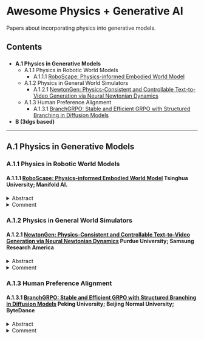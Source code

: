 # Awesome Physics + Generative AI

Papers about incorporating physics into generative models.

## Contents
### 
- **A.1 Physics in Generative Models**
  - A.1.1 Physics in Robotic World Models
    - A.1.1.1 [RoboScape: Physics-informed Embodied World Model](#a111-roboscape-physics-informed-embodied-world-model)
  - A.1.2 Physics in General World Simulators
    - A.1.2.1 [NewtonGen: Physics-Consistent and Controllable Text-to-Video Generation via Neural Newtonian Dynamics](#a121-newtongen-physics-consistent-and-controllable-text-to-video-generation-via-neural-newtonian-dynamics)
  - A.1.3 Human Preference Alignment
    - A.1.3.1 [BranchGRPO: Stable and Efficient GRPO with Structured Branching in Diffusion Models](#a131-branchgrpo-stable-and-efficient-grpo-with-structured-branching-in-diffusion-models)
- **B (3dgs based)**
---


## A.1 Physics in Generative Models

### A.1.1 Physics in Robotic World Models

#### A.1.1.1 [RoboScape: Physics-informed Embodied World Model](https://arxiv.org/abs/2506.23135) Tsinghua University; Manifold AI.
<details><summary>Abstract</summary>
World models have become indispensable tools for embodied intelligence, serving as powerful simulators capable of generating realistic robotic videos while addressing critical data scarcity challenges. However, current embodied world models exhibit limited physical awareness, particularly in modeling 3D geometry and motion dynamics, resulting in unrealistic video generation for contact-rich robotic scenarios. In this paper, we present RoboScape, a unified physics-informed world model that jointly learns RGB video generation and physics knowledge within an integrated framework. We introduce two key physics-informed joint training tasks: temporal depth prediction that enhances 3D geometric consistency in video rendering, and keypoint dynamics learning that implicitly encodes physical properties (e.g., object shape and material characteristics) while improving complex motion modeling. Extensive experiments demonstrate that RoboScape generates videos with superior visual fidelity and physical plausibility across diverse robotic scenarios. We further validate its practical utility through downstream applications including robotic policy training with generated data and policy evaluation. Our work provides new insights for building efficient physics-informed world models to advance embodied intelligence research. The code is available at: https://github.com/tsinghua-fib-lab/RoboScape.
</details>
<details><summary>Comment</summary>
Introduce two physics-informed tasks: 1)temporal depth prediction and 2) keypoint dynamic learning in the training of an embodied world model to predict visual observation given past observations and robotic actions using dual-branch co-autoregressive Transformer(DCT).
</details>

### A.1.2 Physics in General World Simulators
#### A.1.2.1 [NewtonGen: Physics-Consistent and Controllable Text-to-Video Generation via Neural Newtonian Dynamics](https://arxiv.org/abs/2509.21309) Purdue University; Samsung Research America
<details><summary>Abstract</summary>
A primary bottleneck in large-scale text-to-video generation today is physical consistency and controllability. Despite recent advances, state-of-the-art models often produce unrealistic motions, such as objects falling upward, or abrupt changes in velocity and direction. Moreover, these models lack precise parameter control, struggling to generate physically consistent dynamics under different initial conditions. We argue that this fundamental limitation stems from current models learning motion distributions solely from appearance, while lacking an understanding of the underlying dynamics. In this work, we propose NewtonGen, a framework that integrates data-driven synthesis with learnable physical principles. At its core lies trainable Neural Newtonian Dynamics (NND), which can model and predict a variety of Newtonian motions, thereby injecting latent dynamical constraints into the video generation process. By jointly leveraging data priors and dynamical guidance, NewtonGen enables physically consistent video synthesis with precise parameter control.
</details>

<details><summary>Comment</summary>
Propose Neural Newtonian Dynamics (NND) to model physical dynamics in video generation, which models and predicts a variaty of Newtonian motions, thereby injecting dynamical constraints into video generation. Experiments conducted on " physics-clean" data geberated python-based physics data simulator. Compare "Go-with-the-Flow"(CogVideoX) model with existing Sora, Veo3, CogVideoX-5B, Wan2.2 etc. SOTA generative models, resulting SOTA performance.
</details>

### A.1.3 Human Preference Alignment
#### A.1.3.1 [BranchGRPO: Stable and Efficient GRPO with Structured Branching in Diffusion Models](https://arxiv.org/abs/2509.06040) Peking University; Beijing Normal University; ByteDance
<details><summary>Abstract</summary>
Recent progress in aligning image and video generative models with Group Relative Policy Optimization (GRPO) has improved human preference alignment, yet existing approaches still suffer from high computational cost due to sequential rollouts and large numbers of SDE sampling steps, as well as training instability caused by sparse rewards. In this paper, we present BranchGRPO, a method that restructures the rollout process into a branching tree, where shared prefixes amortize computation and pruning removes low-value paths and redundant depths. BranchGRPO introduces three contributions: (1) a branch sampling scheme that reduces rollout cost by reusing common segments; (2) a tree-based advantage estimator that converts sparse terminal rewards into dense, step-level signals; and (3) pruning strategies that accelerate convergence while preserving exploration. On HPDv2.1 image alignment, BranchGRPO improves alignment scores by up to 16% over strong baselines, while reducing per-iteration training time by nearly 55%. On WanX-1.3B video generation, it further achieves higher Video-Align scores with sharper and temporally consistent frames compared to DanceGRPO.
</details>

<details><summary>Comment</summary>
Propose BranchGRPO, a method that restructures the rollout process into a branching tree, where shared prefixes amortize computation and pruning removes low-value paths and redundant depths. Depth-wise normalization are applied to balance contribution of different denoising steps. Experiments conducted on HPDv2.1 image alignment compared with DanceGRPO and MixGROP shows better performance and smaller iteration time. 
</details>